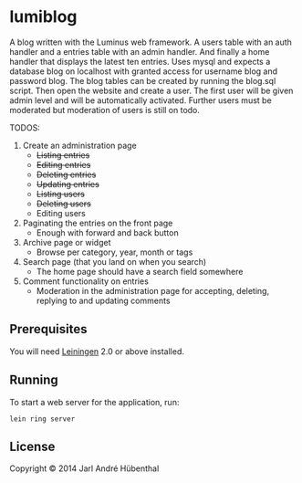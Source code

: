 # lumiblog

A blog written with the Luminus web framework. A users table with an auth handler and a entries table with an admin handler. And finally a home handler that displays the latest ten entries. Uses mysql and expects a database blog on localhost with granted access for username blog and password blog. The blog tables can be created by running the blog.sql script. Then open the website and create a user. The first user will be given admin level and will be automatically activated. Further users must be moderated but moderation of users is still on todo.

TODOS:

1. Create an administration page
   * ~~Listing entries~~
   * ~~Editing entries~~
   * ~~Deleting entries~~
   * ~~Updating entries~~
   * ~~Listing users~~
   * ~~Deleting users~~
   * Editing users
2. Paginating the entries on the front page
   * Enough with forward and back button
3. Archive page or widget
   * Browse per category, year, month or tags
4. Search page (that you land on when you search)
   * The home page should have a search field somewhere
5. Comment functionality on entries
   * Moderation in the administration page for accepting, deleting, replying to and updating comments

## Prerequisites

You will need [Leiningen][1] 2.0 or above installed.

[1]: https://github.com/technomancy/leiningen

## Running

To start a web server for the application, run:

    lein ring server

## License

Copyright © 2014 Jarl André Hübenthal
